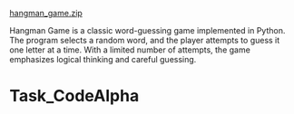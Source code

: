 [hangman_game.zip](https://github.com/user-attachments/files/22040862/hangman_game.zip)

Hangman Game is a classic word-guessing game implemented in Python. The program selects a random word, and the player attempts to guess it one letter at a time. With a limited number of attempts, the game emphasizes logical thinking and careful guessing.
# Task_CodeAlpha
